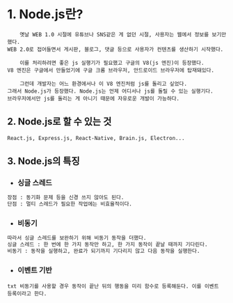 # 1. Node.js란?

```
    옛날 WEB 1.0 시절에 유튜브나 SNS같은 게 없던 시절, 사용자는 웹에서 정보를 보기만 했다.
WEB 2.0로 접어들면서 게시판, 블로그, 댓글 등으로 사용자가 컨텐츠를 생산하기 시작했다.

    이를 처리하려면 좋은 js 실행기가 필요했고 구글의 V8(js 엔진)이 등장했다.
V8 엔진은 구글에서 만들었기에 구글 크롬 브라우저, 안드로이드 브라우저에 탑재돼있다.
    
    그런데 개발자는 어느 환경에서나 이 V8 엔진처럼 js를 돌리고 싶었다.
그래서 Node.js가 등장했다. Node.js는 언제 어디서나 js를 돌릴 수 있는 실행기다. 
브라우저에서만 js를 돌리는 게 아니기 때문에 자유로운 개발이 가능하다.
```

## 2. Node.js로 할 수 있는 것
    React.js, Express.js, React-Native, Brain.js, Electron...

## 3. Node.js의 특징

- ### 싱글 스레드

```txt
장점 : 동기화 문제 등을 신경 쓰지 않아도 된다.
단점 : 멀티 스레드가 필요한 작업에는 비효율적이다.
```
        
- ### 비동기
    
```txt
따라서 싱글 스레드를 보완하기 위해 비동기 동작을 더했다.
싱글 스레드 : 한 번에 한 가지 동작만 하고, 한 가지 동작이 끝날 때까지 기다린다.
비동기 : 동작을 실행하고, 완료가 되기까지 기다리지 않고 다음 동작을 실행한다.
```
    
- ### 이벤트 기반

``txt
비동기를 사용할 경우 동작이 끝난 뒤의 행동을 미리 함수로 등록해둔다.
이를 이벤트 등록이라고 한다.
``
